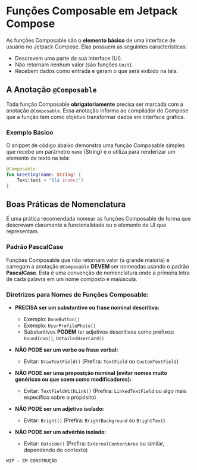 # Funções Composable em Jetpack Compose

As funções Composable são o **elemento básico** de uma interface de usuário no Jetpack Compose. Elas possuem as seguintes características:

* Descrevem uma parte da sua interface (UI).
* Não retornam nenhum valor (são funções `Unit`).
* Recebem dados como entrada e geram o que será exibido na tela.

## A Anotação `@Composable`

Toda função Composable **obrigatoriamente** precisa ser marcada com a anotação `@Composable`. Essa anotação informa ao compilador do Compose que a função tem como objetivo transformar dados em interface gráfica.

### Exemplo Básico

O snippet de código abaixo demonstra uma função Composable simples que recebe um parâmetro `name` (String) e o utiliza para renderizar um elemento de texto na tela:

```kotlin
@Composable
fun Greeting(name: String) {
    Text(text = "Olá $name!")
}
```

## Boas Práticas de Nomenclatura

É uma prática recomendada nomear as funções Composable de forma que descrevam claramente a funcionalidade ou o elemento de UI que representam.

### Padrão PascalCase

Funções Composable que não retornam valor (a grande maioria) e carregam a anotação `@Composable` **DEVEM** ser nomeadas usando o padrão **PascalCase**. Esta é uma convenção de nomenclatura onde a primeira letra de cada palavra em um nome composto é maiúscula.

### Diretrizes para Nomes de Funções Composable:

* **PRECISA ser um substantivo ou frase nominal descritiva:**
    * Exemplo: `DoneButton()`
    * Exemplo: `UserProfilePhoto()`
    * Substantivos **PODEM** ter adjetivos descritivos como prefixos: `RoundIcon()`, `DetailedUserCard()`

* **NÃO PODE ser um verbo ou frase verbal:**
    * Evitar: `DrawTextField()` (Prefira: `TextField` ou `CustomTextField`)

* **NÃO PODE ser uma preposição nominal (evitar nomes muito genéricos ou que soem como modificadores):**
    * Evitar: `TextFieldWithLink()` (Prefira: `LinkedTextField` ou algo mais específico sobre o propósito)

* **NÃO PODE ser um adjetivo isolado:**
    * Evitar: `Bright()` (Prefira: `BrightBackground` ou `BrightText`)

* **NÃO PODE ser um advérbio isolado:**
    * Evitar: `Outside()` (Prefira: `ExternalContentArea` ou similar, dependendo do contexto)

```
WIP - EM CONSTRUÇÃO
```

